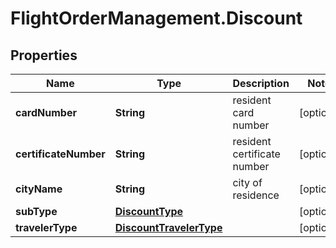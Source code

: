 # FlightOrderManagement.Discount

## Properties

Name | Type | Description | Notes
------------ | ------------- | ------------- | -------------
**cardNumber** | **String** | resident card number | [optional] 
**certificateNumber** | **String** | resident certificate number | [optional] 
**cityName** | **String** | city of residence | [optional] 
**subType** | [**DiscountType**](DiscountType.md) |  | [optional] 
**travelerType** | [**DiscountTravelerType**](DiscountTravelerType.md) |  | [optional] 


